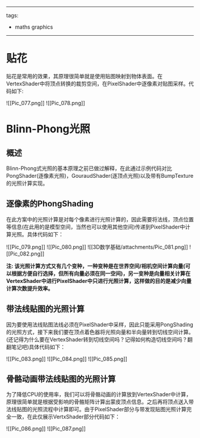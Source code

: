 
---
tags:
  - maths graphics
---

# 贴花

贴花是常用的效果，其原理很简单就是使用贴图映射到物体表面。在VertexShader中将顶点转换的裁剪空间，在PixelShader中逐像素对贴图采样。代码如下:

![[Pic_077.png]]
![[Pic_078.png]]

# Blinn-Phong光照

## 概述

Blinn-Phong式光照的基本原理之前已做过解释，在此通过示例代码对比PongShader(逐像素光照)，GouraudShader(逐顶点光照)以及带有BumpTexture的光照计算实现。

## 逐像素的PhongShading

在此方案中的光照计算是对每个像素进行光照计算的，因此需要将法线，顶点位置等信息(在此用的是模型空间，当然也可以使用其他空间)传递到PixelShader中计算光照。具体代码如下：

![[Pic_079.png]]
![[Pic_080.png]]
![[3D数学基础/attachments/Pic_081.png]]
![[Pic_082.png]]

**注: 该光照计算方式又有几个变种，一种变种是在世界空间/相机空间计算向量(可以根据方便自行选择，但所有向量必须在同一空间)，另一变种是向量相关计算在VertexShader中进行PixelShader中只进行光照计算，这样做的目的是减少向量计算次数提升效率。**

## 带法线贴图的光照计算

因为要使用法线贴图法线必须在PixelShader中采样，因此只能采用PongShading的光照方式，接下来我们要在顶点着色器将光照向量和半向量转到切线空间计算。(还记得为什么要在VertexShader转到切线空间吗？记得如何构造切线空间吗？翻翻笔记吧)具体代码如下：

![[Pic_083.png]]
![[Pic_084.png]]
![[Pic_085.png]]

## 骨骼动画带法线贴图的光照计算

为了降低CPU的使用率，我们可以将骨骼动画的计算放到VertexShader中计算，原理很简单就是根据受影响的骨骼矩阵计算出蒙皮顶点信息。之后再将顶点送入带法线贴图的光照流程中计算即可。由于PixelShader部分与带发现贴图光照计算完全一致，在此仅展示VertxShader部分代码如下：

![[Pic_086.png]]
![[Pic_087.png]]


